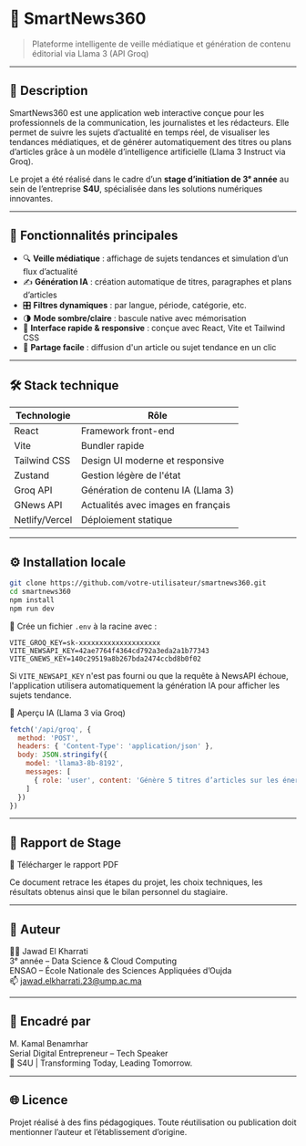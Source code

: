 # 📰 SmartNews360

> Plateforme intelligente de veille médiatique et génération de contenu éditorial via Llama 3 (API Groq)

---

## 📌 Description

SmartNews360 est une application web interactive conçue pour les professionnels de la communication, les journalistes et les rédacteurs. Elle permet de suivre les sujets d’actualité en temps réel, de visualiser les tendances médiatiques, et de générer automatiquement des titres ou plans d’articles grâce à un modèle d’intelligence artificielle (Llama 3 Instruct via Groq).

Le projet a été réalisé dans le cadre d’un **stage d’initiation de 3ᵉ année** au sein de l’entreprise **S4U**, spécialisée dans les solutions numériques innovantes.

---

## 🎯 Fonctionnalités principales

- 🔍 **Veille médiatique** : affichage de sujets tendances et simulation d’un flux d’actualité
- ✍️ **Génération IA** : création automatique de titres, paragraphes et plans d’articles
- 🎛️ **Filtres dynamiques** : par langue, période, catégorie, etc.
- 🌗 **Mode sombre/claire** : bascule native avec mémorisation
- 🚀 **Interface rapide & responsive** : conçue avec React, Vite et Tailwind CSS
- 🔗 **Partage facile** : diffusion d'un article ou sujet tendance en un clic

---

## 🛠️ Stack technique

| Technologie   | Rôle                                  |
|---------------|----------------------------------------|
| React         | Framework front-end                   |
| Vite          | Bundler rapide                        |
| Tailwind CSS  | Design UI moderne et responsive       |
| Zustand       | Gestion légère de l'état              |
| Groq API      | Génération de contenu IA (Llama 3)    |
| GNews API     | Actualités avec images en français     |
| Netlify/Vercel| Déploiement statique                  |

---

## ⚙️ Installation locale

```bash
git clone https://github.com/votre-utilisateur/smartnews360.git
cd smartnews360
npm install
npm run dev
```

📌 Crée un fichier `.env` à la racine avec :

```env
VITE_GROQ_KEY=sk-xxxxxxxxxxxxxxxxxxxx
VITE_NEWSAPI_KEY=42ae7764f4364cd792a3eda2a1b77343
VITE_GNEWS_KEY=140c29519a8b267bda2474ccbd8b0f02
```

Si `VITE_NEWSAPI_KEY` n'est pas fourni ou que la requête à NewsAPI échoue,
l'application utilisera automatiquement la génération IA pour afficher les
sujets tendance.

🧠 Aperçu IA (Llama 3 via Groq)

```js
fetch('/api/groq', {
  method: 'POST',
  headers: { 'Content-Type': 'application/json' },
  body: JSON.stringify({
    model: 'llama3-8b-8192',
    messages: [
      { role: 'user', content: 'Génère 5 titres d’articles sur les énergies renouvelables au Maroc.' }
    ]
  })
})
```

---

## 📄 Rapport de Stage

📘 Télécharger le rapport PDF

Ce document retrace les étapes du projet, les choix techniques, les résultats obtenus ainsi que le bilan personnel du stagiaire.

---

## 📌 Auteur

👨‍🎓 Jawad El Kharrati  
3ᵉ année – Data Science & Cloud Computing  
ENSAO – École Nationale des Sciences Appliquées d’Oujda  
📫 jawad.elkharrati.23@ump.ac.ma

---

## 🏢 Encadré par

M. Kamal Benamrhar  
Serial Digital Entrepreneur – Tech Speaker  
📍 S4U | Transforming Today, Leading Tomorrow.


---

## 🌐 Licence

Projet réalisé à des fins pédagogiques. Toute réutilisation ou publication doit mentionner l’auteur et l’établissement d’origine.
